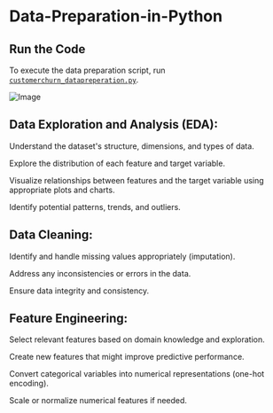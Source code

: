 # Data-Preparation-in-Python

## Run the Code

To execute the data preparation script, run [`customerchurn_datapreperation.py`](./customerchurn_datapreperation.py).

![Image](https://github.com/user-attachments/assets/1478328b-b2be-4332-b17f-59d18e71337a)

## Data Exploration and Analysis (EDA):

Understand the dataset's structure, dimensions, and types of data.

Explore the distribution of each feature and target variable.

Visualize relationships between features and the target variable using appropriate plots and charts.

Identify potential patterns, trends, and outliers.

## Data Cleaning:

Identify and handle missing values appropriately (imputation).

Address any inconsistencies or errors in the data.

Ensure data integrity and consistency.

## Feature Engineering:

Select relevant features based on domain knowledge and exploration.

Create new features that might improve predictive performance.

Convert categorical variables into numerical representations (one-hot encoding).

Scale or normalize numerical features if needed.


